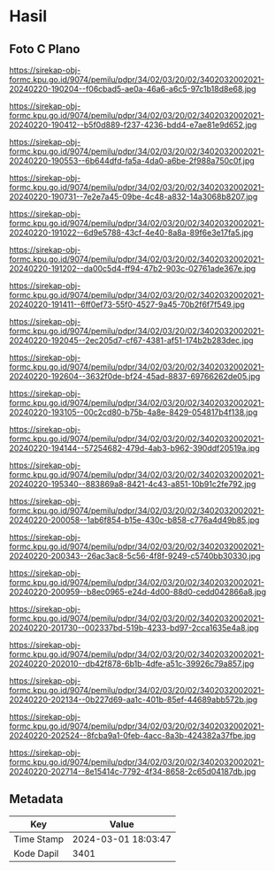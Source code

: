 # Hasil

## Foto C Plano

https://sirekap-obj-formc.kpu.go.id/9074/pemilu/pdpr/34/02/03/20/02/3402032002021-20240220-190204--f06cbad5-ae0a-46a6-a6c5-97c1b18d8e68.jpg

https://sirekap-obj-formc.kpu.go.id/9074/pemilu/pdpr/34/02/03/20/02/3402032002021-20240220-190412--b5f0d889-f237-4236-bdd4-e7ae81e9d652.jpg

https://sirekap-obj-formc.kpu.go.id/9074/pemilu/pdpr/34/02/03/20/02/3402032002021-20240220-190553--6b644dfd-fa5a-4da0-a6be-2f988a750c0f.jpg

https://sirekap-obj-formc.kpu.go.id/9074/pemilu/pdpr/34/02/03/20/02/3402032002021-20240220-190731--7e2e7a45-09be-4c48-a832-14a3068b8207.jpg

https://sirekap-obj-formc.kpu.go.id/9074/pemilu/pdpr/34/02/03/20/02/3402032002021-20240220-191022--6d9e5788-43cf-4e40-8a8a-89f6e3e17fa5.jpg

https://sirekap-obj-formc.kpu.go.id/9074/pemilu/pdpr/34/02/03/20/02/3402032002021-20240220-191202--da00c5d4-ff94-47b2-903c-02761ade367e.jpg

https://sirekap-obj-formc.kpu.go.id/9074/pemilu/pdpr/34/02/03/20/02/3402032002021-20240220-191411--6ff0ef73-55f0-4527-9a45-70b2f6f7f549.jpg

https://sirekap-obj-formc.kpu.go.id/9074/pemilu/pdpr/34/02/03/20/02/3402032002021-20240220-192045--2ec205d7-cf67-4381-af51-174b2b283dec.jpg

https://sirekap-obj-formc.kpu.go.id/9074/pemilu/pdpr/34/02/03/20/02/3402032002021-20240220-192604--3632f0de-bf24-45ad-8837-69766262de05.jpg

https://sirekap-obj-formc.kpu.go.id/9074/pemilu/pdpr/34/02/03/20/02/3402032002021-20240220-193105--00c2cd80-b75b-4a8e-8429-054817b4f138.jpg

https://sirekap-obj-formc.kpu.go.id/9074/pemilu/pdpr/34/02/03/20/02/3402032002021-20240220-194144--57254682-479d-4ab3-b962-390ddf20519a.jpg

https://sirekap-obj-formc.kpu.go.id/9074/pemilu/pdpr/34/02/03/20/02/3402032002021-20240220-195340--883869a8-8421-4c43-a851-10b91c2fe792.jpg

https://sirekap-obj-formc.kpu.go.id/9074/pemilu/pdpr/34/02/03/20/02/3402032002021-20240220-200058--1ab6f854-b15e-430c-b858-c776a4d49b85.jpg

https://sirekap-obj-formc.kpu.go.id/9074/pemilu/pdpr/34/02/03/20/02/3402032002021-20240220-200343--26ac3ac8-5c56-4f8f-9249-c5740bb30330.jpg

https://sirekap-obj-formc.kpu.go.id/9074/pemilu/pdpr/34/02/03/20/02/3402032002021-20240220-200959--b8ec0965-e24d-4d00-88d0-cedd042866a8.jpg

https://sirekap-obj-formc.kpu.go.id/9074/pemilu/pdpr/34/02/03/20/02/3402032002021-20240220-201730--002337bd-519b-4233-bd97-2cca1635e4a8.jpg

https://sirekap-obj-formc.kpu.go.id/9074/pemilu/pdpr/34/02/03/20/02/3402032002021-20240220-202010--db42f878-6b1b-4dfe-a51c-39926c79a857.jpg

https://sirekap-obj-formc.kpu.go.id/9074/pemilu/pdpr/34/02/03/20/02/3402032002021-20240220-202134--0b227d69-aa1c-401b-85ef-44689abb572b.jpg

https://sirekap-obj-formc.kpu.go.id/9074/pemilu/pdpr/34/02/03/20/02/3402032002021-20240220-202524--8fcba9a1-0feb-4acc-8a3b-424382a37fbe.jpg

https://sirekap-obj-formc.kpu.go.id/9074/pemilu/pdpr/34/02/03/20/02/3402032002021-20240220-202714--8e15414c-7792-4f34-8658-2c65d04187db.jpg


## Metadata

| Key        | Value               |
| ---------- | ------------------- |
| Time Stamp | 2024-03-01 18:03:47 |
| Kode Dapil | 3401                |



